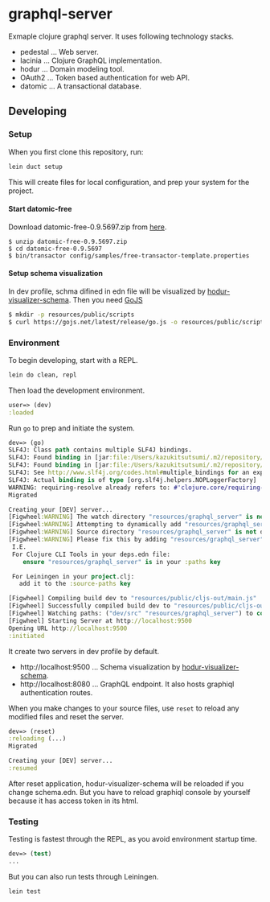 # graphql-server

Exmaple clojure graphql server. It uses following technology stacks.

* pedestal ... Web server.
* lacinia ... Clojure GraphQL implementation.
* hodur ... Domain modeling tool.
* OAuth2 ... Token based authentication for web API.
* datomic ... A transactional database.

## Developing

### Setup

When you first clone this repository, run:

```sh
lein duct setup
```

This will create files for local configuration, and prep your system
for the project.

#### Start datomic-free

Download datomic-free-0.9.5697.zip from [here](https://my.datomic.com/downloads/free).

```
$ unzip datomic-free-0.9.5697.zip
$ cd datomic-free-0.9.5697
$ bin/transactor config/samples/free-transactor-template.properties
```

#### Setup schema visualization

In dev profile, schma difined in edn file will be visualized by [hodur-visualizer-schema](https://github.com/luchiniatwork/hodur-visualizer-schema).
Then you need [GoJS](https://gojs.net/latest/index.html)

```sh
$ mkdir -p resources/public/scripts
$ curl https://gojs.net/latest/release/go.js -o resources/public/scripts/go.js
```

### Environment

To begin developing, start with a REPL.

```sh
lein do clean, repl
```

Then load the development environment.

```clojure
user=> (dev)
:loaded
```

Run `go` to prep and initiate the system.

```clojure
dev=> (go)
SLF4J: Class path contains multiple SLF4J bindings.
SLF4J: Found binding in [jar:file:/Users/kazukitsutsumi/.m2/repository/org/slf4j/slf4j-nop/1.7.25/slf4j-nop-1.7.25.jar!/org/slf4j/impl/StaticLoggerBinder.class]
SLF4J: Found binding in [jar:file:/Users/kazukitsutsumi/.m2/repository/ch/qos/logback/logback-classic/1.2.3/logback-classic-1.2.3.jar!/org/slf4j/impl/StaticLoggerBinder.class]
SLF4J: See http://www.slf4j.org/codes.html#multiple_bindings for an explanation.
SLF4J: Actual binding is of type [org.slf4j.helpers.NOPLoggerFactory]
WARNING: requiring-resolve already refers to: #'clojure.core/requiring-resolve in namespace: datomic.common, being replaced by: #'datomic.common/requiring-resolve
Migrated

Creating your [DEV] server...
[Figwheel:WARNING] The watch directory "resources/graphql_server" is not the classpath! A watch directory is must on the classpath and point to the root directory of your namespace source tree. A general all encompassing watch directory will not work.
[Figwheel:WARNING] Attempting to dynamically add "resources/graphql_server" to classpath!
[Figwheel:WARNING] Source directory "resources/graphql_server" is not on the classpath
[Figwheel:WARNING] Please fix this by adding "resources/graphql_server" to your classpath
 I.E.
 For Clojure CLI Tools in your deps.edn file:
    ensure "resources/graphql_server" is in your :paths key

 For Leiningen in your project.clj:
   add it to the :source-paths key

[Figwheel] Compiling build dev to "resources/public/cljs-out/main.js"
[Figwheel] Successfully compiled build dev to "resources/public/cljs-out/main.js" in 17.441 seconds.
[Figwheel] Watching paths: ("dev/src" "resources/graphql_server") to compile build - dev
[Figwheel] Starting Server at http://localhost:9500
Opening URL http://localhost:9500
:initiated
```

It create two servers in dev profile by default.

* http://localhost:9500 ... Schema visualization by [hodur-visualizer-schema](https://github.com/luchiniatwork/hodur-visualizer-schema).
* http://localhost:8080 ... GraphQL endpoint. It also hosts graphiql authentication routes.

When you make changes to your source files, use `reset` to reload any
modified files and reset the server.

```clojure
dev=> (reset)
:reloading (...)
Migrated

Creating your [DEV] server...
:resumed
```

After reset application, hodur-visualizer-schema will be reloaded if you change schema.edn.
But you have to reload graphiql console by yourself because it has access token in its html.

### Testing

Testing is fastest through the REPL, as you avoid environment startup time.

```clojure
dev=> (test)
...
```

But you can also run tests through Leiningen.

```sh
lein test
```
